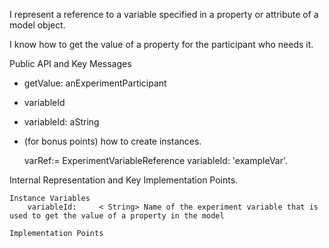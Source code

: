 I represent a reference to a variable specified in a property or attribute of a model object.

I know how to get the value of a property for the participant who needs it.


Public API and Key Messages

- getValue: anExperimentParticipant
- variableId
- variableId: aString
- (for bonus points) how to create instances.
	
	varRef:= ExperimentVariableReference variableId: 'exampleVar'.
	 
Internal Representation and Key Implementation Points.

	Instance Variables
		variableId:		< String> Name of the experiment variable that is used to get the value of a property in the model

    Implementation Points